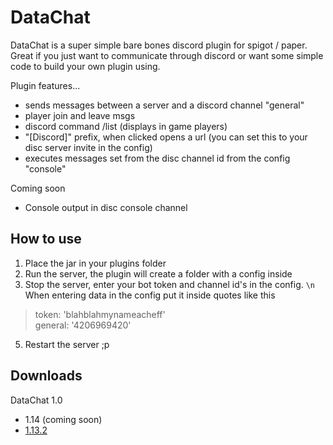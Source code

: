 # DataChat

DataChat is a super simple bare bones discord plugin for spigot / paper. Great if you just want to communicate through discord or want some simple code to build your own plugin using.

Plugin features... 
 - sends messages between a server and a discord channel "general"
 - player join and leave msgs
 - discord command /list (displays in game players)
 - "[Discord]" prefix, when clicked opens a url (you can set this to your disc server invite in the config) 
 - executes messages set from the disc channel id from the config "console"

Coming soon
 - Console output in disc console channel

## How to use

 1. Place the jar in your plugins folder 
 2. Run the server, the plugin will create a folder with a config inside
 3. Stop the server, enter your bot token and channel id's in the config. `\n`
  When entering data in the config put it inside quotes like this
>  token: 'blahblahmynameacheff'  
>  general: '4206969420'
 5. Restart the server ;p


## Downloads
DataChat 1.0
 - 1.14 (coming soon)
 - [1.13.2](https://www.dropbox.com/s/mmmqwc86j3n9ptu/DataChat-1.0.jar?dl=0)
